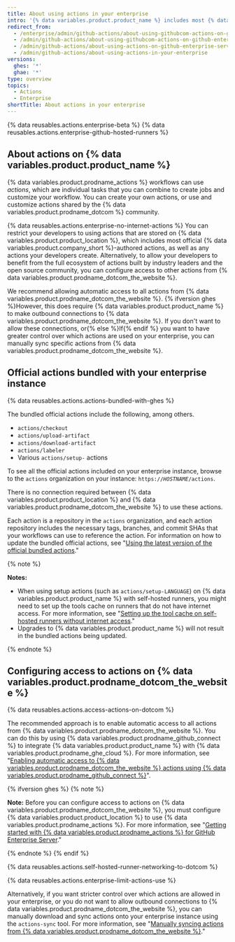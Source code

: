 ```yaml
---
title: About using actions in your enterprise
intro: '{% data variables.product.product_name %} includes most {% data variables.product.prodname_dotcom %}-authored actions, and has options for enabling access to other actions from {% data variables.product.prodname_dotcom_the_website %} and {% data variables.product.prodname_marketplace %}.'
redirect_from:
  - /enterprise/admin/github-actions/about-using-githubcom-actions-on-github-enterprise-server
  - /admin/github-actions/about-using-githubcom-actions-on-github-enterprise-server
  - /admin/github-actions/about-using-actions-on-github-enterprise-server
  - /admin/github-actions/about-using-actions-in-your-enterprise
versions:
  ghes: '*'
  ghae: '*'
type: overview
topics:
  - Actions
  - Enterprise
shortTitle: About actions in your enterprise
---
```


{% data reusables.actions.enterprise-beta %}
{% data reusables.actions.enterprise-github-hosted-runners %}

## About actions on {% data variables.product.product_name %}

{% data variables.product.prodname_actions %} workflows can use _actions_, which are individual tasks that you can combine to create jobs and customize your workflow. You can create your own actions, or use and customize actions shared by the {% data variables.product.prodname_dotcom %} community.

{% data reusables.actions.enterprise-no-internet-actions %} You can restrict your developers to using actions that are stored on {% data variables.product.product_location %}, which includes most official {% data variables.product.company_short %}-authored actions, as well as any actions your developers create. Alternatively, to allow your developers to benefit from the full ecosystem of actions built by industry leaders and the open source community, you can configure access to other actions from {% data variables.product.prodname_dotcom_the_website %}. 

We recommend allowing automatic access to all actions from {% data variables.product.prodname_dotcom_the_website %}. {% ifversion ghes %}However, this does require {% data variables.product.product_name %} to make outbound connections to {% data variables.product.prodname_dotcom_the_website %}. If you don't want to allow these connections, or{% else %}If{% endif %} you want to have greater control over which actions are used on your enterprise, you can manually sync specific actions from {% data variables.product.prodname_dotcom_the_website %}.

## Official actions bundled with your enterprise instance

{% data reusables.actions.actions-bundled-with-ghes %}

The bundled official actions include the following, among others.
- `actions/checkout`
- `actions/upload-artifact`
- `actions/download-artifact`
- `actions/labeler`
- Various `actions/setup-` actions

To see all the official actions included on your enterprise instance, browse to the `actions` organization on your instance: <code>https://<em>HOSTNAME</em>/actions</code>.

There is no connection required between {% data variables.product.product_location %} and {% data variables.product.prodname_dotcom_the_website %} to use these actions.

Each action is a repository in the `actions` organization, and each action repository includes the necessary tags, branches, and commit SHAs that your workflows can use to reference the action. For information on how to update the bundled official actions, see "[Using the latest version of the official bundled actions](/admin/github-actions/using-the-latest-version-of-the-official-bundled-actions)."

{% note %}

**Notes:** 
- When using setup actions (such as `actions/setup-LANGUAGE`) on {% data variables.product.product_name %} with self-hosted runners, you might need to set up the tools cache on runners that do not have internet access. For more information, see "[Setting up the tool cache on self-hosted runners without internet access](/enterprise/admin/github-actions/setting-up-the-tool-cache-on-self-hosted-runners-without-internet-access)."
- Upgrades to {% data variables.product.product_name %} will not result in the bundled actions being updated.

{% endnote %}

## Configuring access to actions on {% data variables.product.prodname_dotcom_the_website %}

{% data reusables.actions.access-actions-on-dotcom %}

The recommended approach is to enable automatic access to all actions from {% data variables.product.prodname_dotcom_the_website %}. You can do this by using {% data variables.product.prodname_github_connect %} to integrate {% data variables.product.product_name %} with {% data variables.product.prodname_ghe_cloud %}. For more information, see "[Enabling automatic access to {% data variables.product.prodname_dotcom_the_website %} actions using {% data variables.product.prodname_github_connect %}](/enterprise/admin/github-actions/enabling-automatic-access-to-githubcom-actions-using-github-connect)". 

{% ifversion ghes %}
{% note %}

**Note:** Before you can configure access to actions on {% data variables.product.prodname_dotcom_the_website %}, you must configure {% data variables.product.product_location %} to use {% data variables.product.prodname_actions %}. For more information, see "[Getting started with {% data variables.product.prodname_actions %} for GitHub Enterprise Server](/admin/github-actions/enabling-github-actions-for-github-enterprise-server/getting-started-with-github-actions-for-github-enterprise-server)."


{% endnote %}
{% endif %}

{% data reusables.actions.self-hosted-runner-networking-to-dotcom %}

{% data reusables.actions.enterprise-limit-actions-use %}

Alternatively, if you want stricter control over which actions are allowed in your enterprise, or you do not want to allow outbound connections to {% data variables.product.prodname_dotcom_the_website %}, you can manually download and sync actions onto your enterprise instance using the `actions-sync` tool. For more information, see "[Manually syncing actions from {% data variables.product.prodname_dotcom_the_website %}](/enterprise/admin/github-actions/manually-syncing-actions-from-githubcom)."
